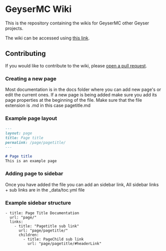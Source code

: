 # GeyserMC Wiki

This is the repository containing the wikis for GeyserMC other Geyser projects.

The wiki can be accessed using [this link](https://wiki.geysermc.org).

## Contributing

If you would like to contribute to the wiki, please [open a pull request](https://github.com/GeyserMC/GeyserWiki/pulls).

### Creating a new page

Most documentation is in the docs folder where you can add new page's or edit the current ones.
If a new page is being added make sure you add its page properties at the beginning of the file.
Make sure that the file extension is .md in this case pagetitle.md

### Example page layout

```md
---
layout: page
title: Page title
permalink: /page/pagetitle/
---

# Page title
This is an example page
```

### Adding page to sidebar 

Once you have added the file you can add an sidebar link, All sidebar links + sub links are in the _data/toc.yml file

### Example sidebar structure 

```
- title: Page Title Documentation
  url: "page/"
  links:
    - title: "Pagetitle sub link"
      url: "page/pagetitle/"
      children:
        - title: PageChild sub link
          url: "page/pagetitle/#headerLink"
```
